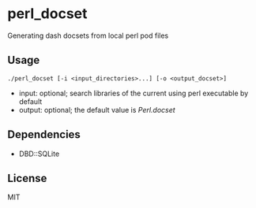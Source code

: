 perl_docset
===========
Generating dash docsets from local perl pod files

Usage
-----------
```
./perl_docset [-i <input_directories>...] [-o <output_docset>]
```

* input: optional; search libraries of the current using perl executable by default
* output: optional; the default value is *Perl.docset*

Dependencies
-----------
* DBD::SQLite

License
-----------
MIT
